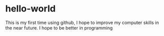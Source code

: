 # hello-world
This is my first time using github, I hope to improve my computer skills in the near future.
I hope to be better in programming
